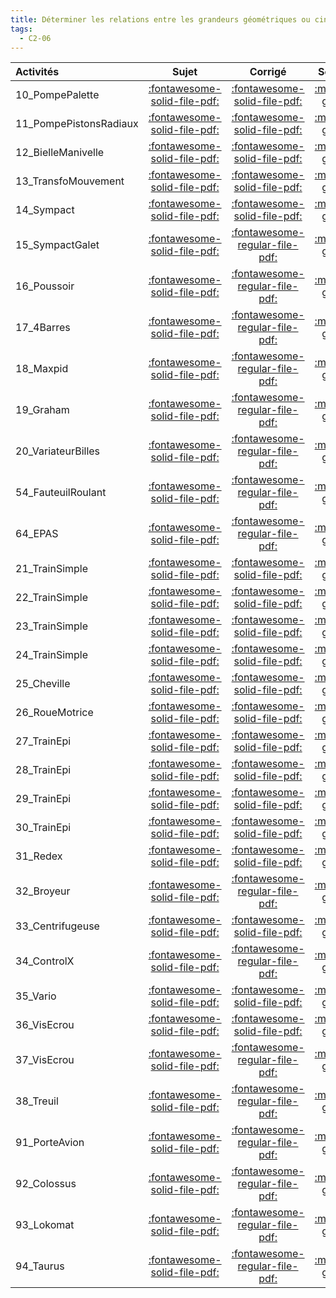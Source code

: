 ```yaml
---
title: Déterminer les relations entre les grandeurs géométriques ou cinématiques. 
tags:
  - C2-06
---
```

[comment]: <> (Généré automatiquement par make_all_activitess.py, creation_fichiers_activites)

| Activités | Sujet | Corrigé | Sources  | 
| :-------------- | :---: | :-----: | :------: | 
| 10_PompePalette | [:fontawesome-solid-file-pdf:](http://xpessoles-cpge.fr/pdf/G2_01_10_PompePalette_Sujet.pdf) | [:fontawesome-solid-file-pdf:](http://xpessoles-cpge.fr/pdf/G2_01_10_PompePalette_Corrige.pdf) |[:material-github:](https://github.com/xpessoles/ExercicesCompetences/tree/main/C2_MettreEnOeuvreDemarche/C2_06_DeterminerLoisES/10_PompePalette) |  
| 11_PompePistonsRadiaux | [:fontawesome-solid-file-pdf:](http://xpessoles-cpge.fr/pdf/G2_01_11_PompePistonsRadiaux_Sujet.pdf) | [:fontawesome-solid-file-pdf:](http://xpessoles-cpge.fr/pdf/G2_01_11_PompePistonsRadiaux_Corrige.pdf) |[:material-github:](https://github.com/xpessoles/ExercicesCompetences/tree/main/C2_MettreEnOeuvreDemarche/C2_06_DeterminerLoisES/11_PompePistonsRadiaux) |  
| 12_BielleManivelle | [:fontawesome-solid-file-pdf:](http://xpessoles-cpge.fr/pdf/G2_01_12_BielleManivelle_Sujet.pdf) | [:fontawesome-solid-file-pdf:](http://xpessoles-cpge.fr/pdf/G2_01_12_BielleManivelle_Corrige.pdf) |[:material-github:](https://github.com/xpessoles/ExercicesCompetences/tree/main/C2_MettreEnOeuvreDemarche/C2_06_DeterminerLoisES/12_BielleManivelle) |  
| 13_TransfoMouvement | [:fontawesome-solid-file-pdf:](http://xpessoles-cpge.fr/pdf/G2_01_13_TransfoMouvement_Sujet.pdf) | [:fontawesome-solid-file-pdf:](http://xpessoles-cpge.fr/pdf/G2_01_13_TransfoMouvement_Corrige.pdf) |[:material-github:](https://github.com/xpessoles/ExercicesCompetences/tree/main/C2_MettreEnOeuvreDemarche/C2_06_DeterminerLoisES/13_TransfoMouvement) |  
| 14_Sympact | [:fontawesome-solid-file-pdf:](http://xpessoles-cpge.fr/pdf/G2_01_14_Sympact_Sujet.pdf) | [:fontawesome-solid-file-pdf:](http://xpessoles-cpge.fr/pdf/G2_01_14_Sympact_Corrige.pdf) |[:material-github:](https://github.com/xpessoles/ExercicesCompetences/tree/main/C2_MettreEnOeuvreDemarche/C2_06_DeterminerLoisES/14_Sympact) |  
| 15_SympactGalet | [:fontawesome-solid-file-pdf:](http://xpessoles-cpge.fr/pdf/G2_01_15_SympactGalet_Sujet.pdf) | [:fontawesome-regular-file-pdf:](http://xpessoles-cpge.fr/pdf/G2_01_15_SympactGalet_Corrige.pdf) | [:material-github:](https://github.com/xpessoles/ExercicesCompetences/tree/main/C2_MettreEnOeuvreDemarche/C2_06_DeterminerLoisES/15_SympactGalet) |  
| 16_Poussoir | [:fontawesome-solid-file-pdf:](http://xpessoles-cpge.fr/pdf/G2_01_16_Poussoir_Sujet.pdf) | [:fontawesome-regular-file-pdf:](http://xpessoles-cpge.fr/pdf/G2_01_16_Poussoir_Corrige.pdf) | [:material-github:](https://github.com/xpessoles/ExercicesCompetences/tree/main/C2_MettreEnOeuvreDemarche/C2_06_DeterminerLoisES/16_Poussoir) |  
| 17_4Barres | [:fontawesome-solid-file-pdf:](http://xpessoles-cpge.fr/pdf/G2_01_17_4Barres_Sujet.pdf) | [:fontawesome-regular-file-pdf:](http://xpessoles-cpge.fr/pdf/G2_01_17_4Barres_Corrige.pdf) | [:material-github:](https://github.com/xpessoles/ExercicesCompetences/tree/main/C2_MettreEnOeuvreDemarche/C2_06_DeterminerLoisES/17_4Barres) |  
| 18_Maxpid | [:fontawesome-solid-file-pdf:](http://xpessoles-cpge.fr/pdf/G2_01_18_Maxpid_Sujet.pdf) | [:fontawesome-regular-file-pdf:](http://xpessoles-cpge.fr/pdf/G2_01_18_Maxpid_Corrige.pdf) | [:material-github:](https://github.com/xpessoles/ExercicesCompetences/tree/main/C2_MettreEnOeuvreDemarche/C2_06_DeterminerLoisES/18_Maxpid) |  
| 19_Graham | [:fontawesome-solid-file-pdf:](http://xpessoles-cpge.fr/pdf/G2_01_19_Graham_Sujet.pdf) | [:fontawesome-regular-file-pdf:](http://xpessoles-cpge.fr/pdf/G2_01_19_Graham_Corrige.pdf) | [:material-github:](https://github.com/xpessoles/ExercicesCompetences/tree/main/C2_MettreEnOeuvreDemarche/C2_06_DeterminerLoisES/19_Graham) |  
| 20_VariateurBilles | [:fontawesome-solid-file-pdf:](http://xpessoles-cpge.fr/pdf/G2_01_20_VariateurBilles_Sujet.pdf) | [:fontawesome-regular-file-pdf:](http://xpessoles-cpge.fr/pdf/G2_01_20_VariateurBilles_Corrige.pdf) | [:material-github:](https://github.com/xpessoles/ExercicesCompetences/tree/main/C2_MettreEnOeuvreDemarche/C2_06_DeterminerLoisES/20_VariateurBilles) |  
| 54_FauteuilRoulant | [:fontawesome-solid-file-pdf:](http://xpessoles-cpge.fr/pdf/G2_01_54_FauteuilRoulant_Sujet.pdf) | [:fontawesome-regular-file-pdf:](http://xpessoles-cpge.fr/pdf/G2_01_54_FauteuilRoulant_Corrige.pdf) | [:material-github:](https://github.com/xpessoles/ExercicesCompetences/tree/main/C2_MettreEnOeuvreDemarche/C2_06_DeterminerLoisES/54_FauteuilRoulant) |  
| 64_EPAS | [:fontawesome-solid-file-pdf:](http://xpessoles-cpge.fr/pdf/G2_01_64_EPAS_Sujet.pdf) | [:fontawesome-regular-file-pdf:](http://xpessoles-cpge.fr/pdf/G2_01_64_EPAS_Corrige.pdf) | [:material-github:](https://github.com/xpessoles/ExercicesCompetences/tree/main/C2_MettreEnOeuvreDemarche/C2_06_DeterminerLoisES/64_EPAS) |  
| 21_TrainSimple | [:fontawesome-solid-file-pdf:](http://xpessoles-cpge.fr/pdf/G2_01_21_TrainSimple_Sujet.pdf) | [:fontawesome-solid-file-pdf:](http://xpessoles-cpge.fr/pdf/G2_01_21_TrainSimple_Corrige.pdf) |[:material-github:](https://github.com/xpessoles/ExercicesCompetences/tree/main/C2_MettreEnOeuvreDemarche/C2_06_Transmetteurs/21_TrainSimple) |  
| 22_TrainSimple | [:fontawesome-solid-file-pdf:](http://xpessoles-cpge.fr/pdf/G2_01_22_TrainSimple_Sujet.pdf) | [:fontawesome-solid-file-pdf:](http://xpessoles-cpge.fr/pdf/G2_01_22_TrainSimple_Corrige.pdf) |[:material-github:](https://github.com/xpessoles/ExercicesCompetences/tree/main/C2_MettreEnOeuvreDemarche/C2_06_Transmetteurs/22_TrainSimple) |  
| 23_TrainSimple | [:fontawesome-solid-file-pdf:](http://xpessoles-cpge.fr/pdf/G2_01_23_TrainSimple_Sujet.pdf) | [:fontawesome-solid-file-pdf:](http://xpessoles-cpge.fr/pdf/G2_01_23_TrainSimple_Corrige.pdf) |[:material-github:](https://github.com/xpessoles/ExercicesCompetences/tree/main/C2_MettreEnOeuvreDemarche/C2_06_Transmetteurs/23_TrainSimple) |  
| 24_TrainSimple | [:fontawesome-solid-file-pdf:](http://xpessoles-cpge.fr/pdf/G2_01_24_TrainSimple_Sujet.pdf) | [:fontawesome-solid-file-pdf:](http://xpessoles-cpge.fr/pdf/G2_01_24_TrainSimple_Corrige.pdf) |[:material-github:](https://github.com/xpessoles/ExercicesCompetences/tree/main/C2_MettreEnOeuvreDemarche/C2_06_Transmetteurs/24_TrainSimple) |  
| 25_Cheville | [:fontawesome-solid-file-pdf:](http://xpessoles-cpge.fr/pdf/G2_01_25_Cheville_Sujet.pdf) | [:fontawesome-solid-file-pdf:](http://xpessoles-cpge.fr/pdf/G2_01_25_Cheville_Corrige.pdf) |[:material-github:](https://github.com/xpessoles/ExercicesCompetences/tree/main/C2_MettreEnOeuvreDemarche/C2_06_Transmetteurs/25_Cheville) |  
| 26_RoueMotrice | [:fontawesome-solid-file-pdf:](http://xpessoles-cpge.fr/pdf/G2_01_26_RoueMotrice_Sujet.pdf) | [:fontawesome-solid-file-pdf:](http://xpessoles-cpge.fr/pdf/G2_01_26_RoueMotrice_Corrige.pdf) |[:material-github:](https://github.com/xpessoles/ExercicesCompetences/tree/main/C2_MettreEnOeuvreDemarche/C2_06_Transmetteurs/26_RoueMotrice) |  
| 27_TrainEpi | [:fontawesome-solid-file-pdf:](http://xpessoles-cpge.fr/pdf/G2_01_27_TrainEpi_Sujet.pdf) | [:fontawesome-solid-file-pdf:](http://xpessoles-cpge.fr/pdf/G2_01_27_TrainEpi_Corrige.pdf) |[:material-github:](https://github.com/xpessoles/ExercicesCompetences/tree/main/C2_MettreEnOeuvreDemarche/C2_06_Transmetteurs/27_TrainEpi) |  
| 28_TrainEpi | [:fontawesome-solid-file-pdf:](http://xpessoles-cpge.fr/pdf/G2_01_28_TrainEpi_Sujet.pdf) | [:fontawesome-solid-file-pdf:](http://xpessoles-cpge.fr/pdf/G2_01_28_TrainEpi_Corrige.pdf) |[:material-github:](https://github.com/xpessoles/ExercicesCompetences/tree/main/C2_MettreEnOeuvreDemarche/C2_06_Transmetteurs/28_TrainEpi) |  
| 29_TrainEpi | [:fontawesome-solid-file-pdf:](http://xpessoles-cpge.fr/pdf/G2_01_29_TrainEpi_Sujet.pdf) | [:fontawesome-solid-file-pdf:](http://xpessoles-cpge.fr/pdf/G2_01_29_TrainEpi_Corrige.pdf) |[:material-github:](https://github.com/xpessoles/ExercicesCompetences/tree/main/C2_MettreEnOeuvreDemarche/C2_06_Transmetteurs/29_TrainEpi) |  
| 30_TrainEpi | [:fontawesome-solid-file-pdf:](http://xpessoles-cpge.fr/pdf/G2_01_30_TrainEpi_Sujet.pdf) | [:fontawesome-solid-file-pdf:](http://xpessoles-cpge.fr/pdf/G2_01_30_TrainEpi_Corrige.pdf) |[:material-github:](https://github.com/xpessoles/ExercicesCompetences/tree/main/C2_MettreEnOeuvreDemarche/C2_06_Transmetteurs/30_TrainEpi) |  
| 31_Redex | [:fontawesome-solid-file-pdf:](http://xpessoles-cpge.fr/pdf/G2_01_31_Redex_Sujet.pdf) | [:fontawesome-solid-file-pdf:](http://xpessoles-cpge.fr/pdf/G2_01_31_Redex_Corrige.pdf) |[:material-github:](https://github.com/xpessoles/ExercicesCompetences/tree/main/C2_MettreEnOeuvreDemarche/C2_06_Transmetteurs/31_Redex) |  
| 32_Broyeur | [:fontawesome-solid-file-pdf:](http://xpessoles-cpge.fr/pdf/G2_01_32_Broyeur_Sujet.pdf) | [:fontawesome-regular-file-pdf:](http://xpessoles-cpge.fr/pdf/G2_01_32_Broyeur_Corrige.pdf) | [:material-github:](https://github.com/xpessoles/ExercicesCompetences/tree/main/C2_MettreEnOeuvreDemarche/C2_06_Transmetteurs/32_Broyeur) |  
| 33_Centrifugeuse | [:fontawesome-solid-file-pdf:](http://xpessoles-cpge.fr/pdf/G2_01_33_Centrifugeuse_Sujet.pdf) | [:fontawesome-solid-file-pdf:](http://xpessoles-cpge.fr/pdf/G2_01_33_Centrifugeuse_Corrige.pdf) |[:material-github:](https://github.com/xpessoles/ExercicesCompetences/tree/main/C2_MettreEnOeuvreDemarche/C2_06_Transmetteurs/33_Centrifugeuse) |  
| 34_ControlX | [:fontawesome-solid-file-pdf:](http://xpessoles-cpge.fr/pdf/G2_01_34_ControlX_Sujet.pdf) | [:fontawesome-regular-file-pdf:](http://xpessoles-cpge.fr/pdf/G2_01_34_ControlX_Corrige.pdf) | [:material-github:](https://github.com/xpessoles/ExercicesCompetences/tree/main/C2_MettreEnOeuvreDemarche/C2_06_Transmetteurs/34_ControlX) |  
| 35_Vario | [:fontawesome-solid-file-pdf:](http://xpessoles-cpge.fr/pdf/G2_01_35_Vario_Sujet.pdf) | [:fontawesome-solid-file-pdf:](http://xpessoles-cpge.fr/pdf/G2_01_35_Vario_Corrige.pdf) |[:material-github:](https://github.com/xpessoles/ExercicesCompetences/tree/main/C2_MettreEnOeuvreDemarche/C2_06_Transmetteurs/35_Vario) |  
| 36_VisEcrou | [:fontawesome-solid-file-pdf:](http://xpessoles-cpge.fr/pdf/G2_01_36_VisEcrou_Sujet.pdf) | [:fontawesome-solid-file-pdf:](http://xpessoles-cpge.fr/pdf/G2_01_36_VisEcrou_Corrige.pdf) |[:material-github:](https://github.com/xpessoles/ExercicesCompetences/tree/main/C2_MettreEnOeuvreDemarche/C2_06_Transmetteurs/36_VisEcrou) |  
| 37_VisEcrou | [:fontawesome-solid-file-pdf:](http://xpessoles-cpge.fr/pdf/G2_01_37_VisEcrou_Sujet.pdf) | [:fontawesome-regular-file-pdf:](http://xpessoles-cpge.fr/pdf/G2_01_37_VisEcrou_Corrige.pdf) | [:material-github:](https://github.com/xpessoles/ExercicesCompetences/tree/main/C2_MettreEnOeuvreDemarche/C2_06_Transmetteurs/37_VisEcrou) |  
| 38_Treuil | [:fontawesome-solid-file-pdf:](http://xpessoles-cpge.fr/pdf/G2_01_38_Treuil_Sujet.pdf) | [:fontawesome-regular-file-pdf:](http://xpessoles-cpge.fr/pdf/G2_01_38_Treuil_Corrige.pdf) | [:material-github:](https://github.com/xpessoles/ExercicesCompetences/tree/main/C2_MettreEnOeuvreDemarche/C2_06_Transmetteurs/38_Treuil) |  
| 91_PorteAvion | [:fontawesome-solid-file-pdf:](http://xpessoles-cpge.fr/pdf/G2_01_91_PorteAvion_Sujet.pdf) | [:fontawesome-regular-file-pdf:](http://xpessoles-cpge.fr/pdf/G2_01_91_PorteAvion_Corrige.pdf) | [:material-github:](https://github.com/xpessoles/ExercicesCompetences/tree/main/C2_MettreEnOeuvreDemarche/C2_06_Transmetteurs/91_PorteAvion) |  
| 92_Colossus | [:fontawesome-solid-file-pdf:](http://xpessoles-cpge.fr/pdf/G2_01_92_Colossus_Sujet.pdf) | [:fontawesome-regular-file-pdf:](http://xpessoles-cpge.fr/pdf/G2_01_92_Colossus_Corrige.pdf) | [:material-github:](https://github.com/xpessoles/ExercicesCompetences/tree/main/C2_MettreEnOeuvreDemarche/C2_06_Transmetteurs/92_Colossus) |  
| 93_Lokomat | [:fontawesome-solid-file-pdf:](http://xpessoles-cpge.fr/pdf/G2_01_93_Lokomat_Sujet.pdf) | [:fontawesome-regular-file-pdf:](http://xpessoles-cpge.fr/pdf/G2_01_93_Lokomat_Corrige.pdf) | [:material-github:](https://github.com/xpessoles/ExercicesCompetences/tree/main/C2_MettreEnOeuvreDemarche/C2_06_Transmetteurs/93_Lokomat) |  
| 94_Taurus | [:fontawesome-solid-file-pdf:](http://xpessoles-cpge.fr/pdf/G2_01_94_Taurus_Sujet.pdf) | [:fontawesome-regular-file-pdf:](http://xpessoles-cpge.fr/pdf/G2_01_94_Taurus_Corrige.pdf) | [:material-github:](https://github.com/xpessoles/ExercicesCompetences/tree/main/C2_MettreEnOeuvreDemarche/C2_06_Transmetteurs/94_Taurus) |  

